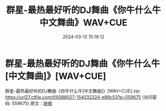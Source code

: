 ﻿---
title: 群星-最热最好听的DJ舞曲《你牛什么牛中文舞曲》WAV+CUE
date: 2024-03-12 15:19:12
categories: 交谊舞曲、电音DJ舞曲
tags: 流行舞曲
---
# 群星-最热最好听的DJ舞曲《你牛什么牛[中文舞曲]》[WAV+CUE]

群星-最热最好听的DJ舞曲《你牛什么牛[中文舞曲]》[WAV+CUE].zip: https://url27.ctfile.com/f/9388027-154032324-e89c53?p=559675
(访问密码: 559675)
原文：[链接](https://blog.sina.com.cn/s/blog_1647c7e76010314o8.html)